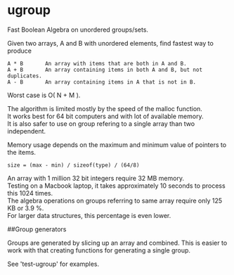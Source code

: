 ugroup
======

Fast Boolean Algebra on unordered groups/sets.

Given two arrays, A and B with unordered elements, find fastest way to produce

    A * B       An array with items that are both in A and B.
    A + B       An array containing items in both A and B, but not duplicates.
    A - B       An array containing items in A that is not in B.
    
Worst case is O( N + M ).

The algorithm is limited mostly by the speed of the malloc function.  
It works best for 64 bit computers and with lot of available memory.  
It is also safer to use on group refering to a single array than two independent.  

Memory usage depends on the maximum and minimum value of pointers to the items.  

    size = (max - min) / sizeof(type) / (64/8)

An array with 1 million 32 bit integers require 32 MB memory.  
Testing on a Macbook laptop, it takes approximately 10 seconds to process this 1024 times.  
The algebra operations on groups referring to same array require only 125 KB or 3.9 %.  
For larger data structures, this percentage is even lower.  

##Group generators

Groups are generated by slicing up an array and combined.
This is easier to work with that creating functions for generating a single group.

See 'test-ugroup' for examples.
